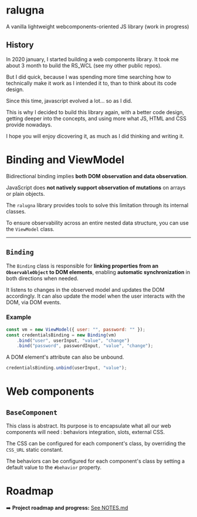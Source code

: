 # ralugna
A vanilla lightweight webcomponents-oriented JS library (work in progress)

## History

In 2020 january, I started building a web components library. It took me about 3 month to build the RS_WCL (see my other public repos).

But I did quick, because I was spending more time searching how to technically make it work as I intended it to, than to think about its code design.

Since this time, javascript evolved a lot... so as I did.

This is why I decided to build this library again, with a better code design, getting deeper into the concepts, and using more what JS, HTML and CSS provide nowadays.

I hope you will enjoy dicovering it, as much as I did thinking and writing it.

# Binding and ViewModel

Bidirectional binding implies **both DOM observation and data observation**.

JavaScript does **not natively support observation of mutations** on arrays or plain objects.

The `ralugna` library provides tools to solve this limitation through its internal classes.

To ensure observability across an entire nested data structure, you can use the `ViewModel` class.

---

## `Binding`

The `Binding` class is responsible for **linking properties from an `ObservableObject` to DOM elements**, enabling **automatic synchronization** in both directions when needed.

It listens to changes in the observed model and updates the DOM accordingly. It can also update the model when the user interacts with the DOM, via DOM events.

### Example

```js
const vm = new ViewModel({ user: "", password: "" });
const credentialsBinding = new Binding(vm)
    .bind("user", userInput, "value", "change")
    .bind("password", passwordInput, "value", "change");
```

A DOM element's attribute can also be unbound.

```js
credentialsBinding.unbind(userInput, "value");
```

# Web components

## `BaseComponent`

This class is abstract. Its purpose is to encapsulate what all our web components will need : behaviors integration, slots, external CSS.

The CSS can be configured for each component's class, by overriding the `CSS_URL` static constant.

The behaviors can be configured for each component's class by setting a default value to the `#behavior` property.

# Roadmap

➡️ **Project roadmap and progress:** [See NOTES.md](./NOTES.md)
